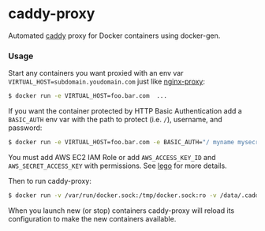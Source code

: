 # caddy-proxy
Automated [caddy](https://github.com/mholt/caddy) proxy for Docker containers using docker-gen.

### Usage

Start any containers you want proxied with an env var `VIRTUAL_HOST=subdomain.youdomain.com` just like [nginx-proxy](https://github.com/jwilder/nginx-proxy):
```sh
$ docker run -e VIRTUAL_HOST=foo.bar.com  ...
```

If you want the container protected by HTTP Basic Authentication add a `BASIC_AUTH` env var with the path to protect (i.e. `/`), username, and password:
```sh
$ docker run -e VIRTUAL_HOST=foo.bar.com -e BASIC_AUTH="/ myname mysecrect" ...
```

You must add AWS EC2 IAM Role or add `AWS_ACCESS_KEY_ID` and `AWS_SECRET_ACCESS_KEY` with permissions. See [lego](https://github.com/xenolf/lego#aws-route-53) for more details.

Then to run caddy-proxy:
```sh
$ docker run -v /var/run/docker.sock:/tmp/docker.sock:ro -v /data/.caddy:/root/.caddy --name caddy-proxy -p 80:80 -p 443:443 -e CADDY_OPTIONS="--email youremail@example.com" -d blackglory/caddy-proxy:0.2.1
```

When you launch new (or stop) containers caddy-proxy will reload its configuration to make the new containers available.
